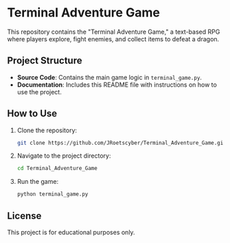 # Terminal Adventure Game

This repository contains the "Terminal Adventure Game," a text-based RPG where players explore, fight enemies, and collect items to defeat a dragon.

## Project Structure

- **Source Code**: Contains the main game logic in `terminal_game.py`.
- **Documentation**: Includes this README file with instructions on how to use the project.

## How to Use

1. Clone the repository:
   ```bash
   git clone https://github.com/JRoetscyber/Terminal_Adventure_Game.git
   ```
2. Navigate to the project directory:
   ```bash
   cd Terminal_Adventure_Game
   ```
3. Run the game:
   ```bash
   python terminal_game.py
   ```

## License

This project is for educational purposes only.

